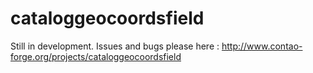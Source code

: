 cataloggeocoordsfield
=====================

Still in development. Issues and bugs please here : http://www.contao-forge.org/projects/cataloggeocoordsfield